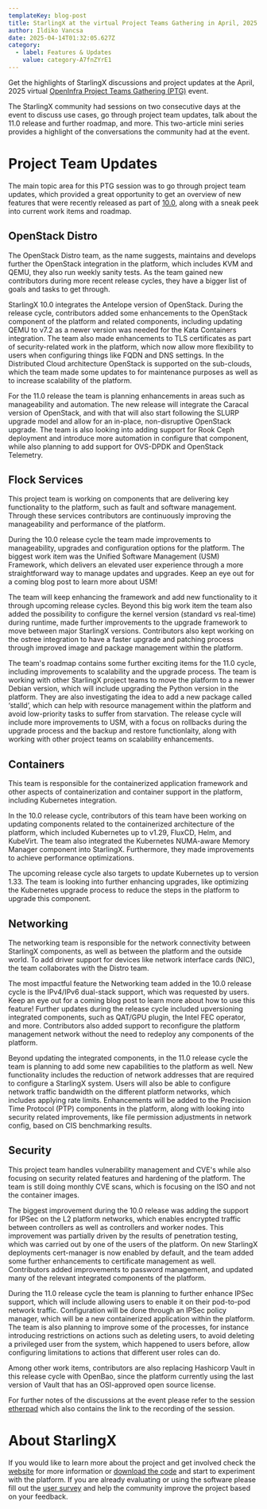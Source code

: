```yaml
---
templateKey: blog-post
title: StarlingX at the virtual Project Teams Gathering in April, 2025
author: Ildiko Vancsa
date: 2025-04-14T01:32:05.627Z
category:
  - label: Features & Updates
    value: category-A7fnZYrE1
---
```


Get the highlights of StarlingX discussions and project updates at the April, 2025 virtual [OpenInfra Project Teams Gathering (PTG)](https://openinfra.org/ptg/) event.

The StarlingX community had sessions on two consecutive days at the event to discuss use cases, go through project team updates, talk about the 11.0 release and further roadmap, and more. This two-article mini series provides a highlight of the conversations the community had at the event.

# Project Team Updates

The main topic area for this PTG session was to go through project team updates, which provided a great opportunity to get an overview of new features that were recently released as part of [10.0](https://www.starlingx.io/blog/starlingx-release-10/), along with a sneak peek into current work items and roadmap.

## OpenStack Distro

The OpenStack Distro team, as the name suggests, maintains and develops further the OpenStack integration in the platform, which includes KVM and QEMU, they also run weekly sanity tests. As the team gained new contributors during more recent release cycles, they have a bigger list of goals and tasks to get through.

StarlingX 10.0 integrates the Antelope version of OpenStack. During the release cycle, contributors added some enhancements to the OpenStack component of the platform and related components, including updating QEMU to v7.2 as a newer version was needed for the Kata Containers integration. The team also made enhancements to TLS certificates as part of security-related work in the platform, which now allow more flexibility to users when configuring things like FQDN and DNS settings. In the Distributed Cloud architecture OpenStack is supported on the sub-clouds, which the team made some updates to for maintenance purposes as well as to increase scalability of the platform.

For the 11.0 release the team is planning enhancements in areas such as manageability and automation. The new release will integrate the Caracal version of OpenStack, and with that will also start following the SLURP upgrade model and allow for an in-place, non-disruptive OpenStack upgrade. The team is also looking into adding support for Rook Ceph deployment and introduce more automation in configure that component, while also planning to add support for OVS-DPDK and OpenStack Telemetry.

## Flock Services

This project team is working on components that are delivering key functionality to the platform, such as fault and software management. Through these services contributors are continuously improving the manageability and performance of the platform.

During the 10.0 release cycle the team made improvements to manageability, upgrades and configuration options for the platform. The biggest work item was the Unified Software Management (USM) Framework, which delivers an elevated user experience through a more straightforward way to manage updates and upgrades. Keep an eye out for a coming blog post to learn more about USM!

The team will keep enhancing the framework and add new functionality to it through upcoming release cycles. Beyond this big work item the team also added the possibility to configure the kernel version (standard vs real-time) during runtime, made further improvements to the upgrade framework to move between major StarlingX versions. Contributors also kept working on the ostree integration to have a faster upgrade and patching process through improved image and package management within the platform.

The team's roadmap contains some further exciting items for the 11.0 cycle, including improvements to scalability and the upgrade process. The team is working with other StarlingX project teams to move the platform to a newer Debian version, which will include upgrading the Python version in the platform.  They are also investigating the idea to add a new package called ‘stalld’, which can help with resource management within the platform and avoid low-priority tasks to suffer from starvation. The release cycle will include more improvements to USM, with a focus on rollbacks during the upgrade process and the backup and restore functionlaity, along with working with other project teams on scalability enhancements.

## Containers

This team is responsible for the containerized application framework and other aspects of containerization and container support in the platform, including Kubernetes integration.

In the 10.0 release cycle, contributors of this team have been working on updating components related to the containerized architecture of the platform, which included Kubernetes up to v1.29, FluxCD, Helm, and KubeVirt. The team also integrated the Kubernetes NUMA-aware Memory Manager component into StarlingX. Furthermore, they made improvements to achieve performance optimizations.

The upcoming release cycle also targets to update Kubernetes up to version 1.33. The team is looking into further enhancing upgrades, like optimizing the Kubernetes upgrade process to reduce the steps in the platform to upgrade this component.

## Networking

The networking team is responsible for the network connectivity between StarlingX components, as well as between the platform and the outside world. To add driver support for devices like network interface cards (NIC), the team collaborates with the Distro team.

The most impactful feature the Networking team added in the 10.0 release cycle is the IPv4/IPv6 dual-stack support, which was requested by users. Keep an eye out for a coming blog post to learn more about how to use this feature! Further updates during the release cycle included upversioning integrated components, such as QAT/GPU plugin, the Intel FEC operator, and more. Contributors also added support to reconfigure the platform management network without the need to redeploy any components of the platform.

Beyond updating the integrated components, in the 11.0 release cycle the team is planning to add some new capabilities to the platform as well. New functionality includes the reduction of network addresses that are required to configure a StarlingX system. Users will also be able to configure network traffic bandwidth on the different platform networks, which includes applying rate limits. Enhancements will be added to the Precision Time Protocol (PTP) components in the platform, along with looking into security related improvements, like file permission adjustments in network config, based on CIS benchmarking results.

## Security

This project team handles vulnerability management and CVE's while also focusing on security related features and hardening of the platform. The team is still doing monthly CVE scans, which is focusing on the ISO and not the container images.

The biggest improvement during the 10.0 release was adding the support for IPSec on the L2 platform networks, which enables encrypted traffic between controllers as well as controllers and worker nodes. This improvement was partially driven by the results of penetration testing, which was carried out by one of the users of the platform. On new StarlingX deployments cert-manager is now enabled by default, and the team added some further enhancements to certificate management as well. Contributors added improvements to password management, and updated many of the relevant integrated components of the platform.

During the 11.0 release cycle the team is planning to further enhance IPSec support, which will include allowing users to enable it on their pod-to-pod network traffic. Configuration will be done through an IPSec policy manager, which will be a new containerized application within the platform. The team is also planning to improve some of the processes, for instance introducing restrictions on actions such as deleting users, to avoid deleting a privileged user from the system, which happened to users before, allow configuring limitations to actions that different user roles can do.

Among other work items, contributors are also replacing Hashicorp Vault in this release cycle with OpenBao, since the platform currently using the last version of Vault that has an OSI-approved open source license.


For further notes of the discussions at the event please refer to the session [etherpad](https://etherpad.opendev.org/p/r.88723cc8246d5717733a438b65ced845) which also contains the link to the recording of the session.

# About StarlingX

If you would like to learn more about the project and get involved check the [website](https://www.starlingx.io) for more information or [download the code](https://opendev.org/starlingx) and start to experiment with the platform. If you are already evaluating or using the software please fill out the [user survey](https://openinfrafoundation.formstack.com/forms/starlingx_user_survey) and help the community improve the project based on your feedback.
